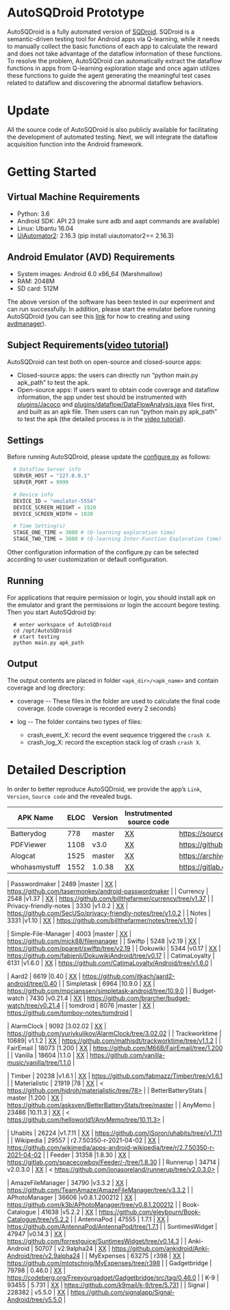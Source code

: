 # AutoSQDroid Prototype
AutoSQDroid is a fully automated version of [SQDroid](https://github.com/androidAppGuard/SQDroid). SQDroid is a semantic-driven testing tool for Android apps via Q-learning, while it needs to manually collect the basic functions of each app to calculate the reward and does not take advantage of the dataflow information of these functions. To resolve the problem, AutoSQDroid can automatically extract the dataflow functions in apps from Q-learning exploration stage and once again utilizes these functions to guide the agent generating the meaningful test cases related to dataflow and discovering the abnormal dataflow behaviors.

# Update
All the source code of AutoSQDroid is also publicly available for facilitating the development of automated testing. Next, we will integrate the dataflow acquisition function into the Android framework.

# Getting Started
## Virtual Machine Requirements
* Python: 3.6
* Android SDK: API 23 (make sure adb and aapt commands are available)
* Linux: Ubantu 16.04
* [UiAutomator2](https://github.com/openatx/uiautomator2): 2.16.3 (pip install uiautomator2== 2.16.3)
## Android Emulator (AVD) Requirements
* System images: Android 6.0 x86_64 (Marshmallow)
* RAM: 2048M
* SD card: 512M

The above version of the software has been tested in our experiment and can run successfully. In addition, please start the emulator before running AutoSQDroid (you can see this [link](https://stackoverflow.com/questions/43275238/how-to-set-system-images-path-when-creating-an-android-avd) for how to creating and using [avdmanager](https://developer.android.com/studio/command-line/avdmanager)). 

## Subject Requirements([video tutorial](https:www.github.com))
AutoSQDroid can test both on open-source and closed-source apps:
* Closed-source apps: the users can directly run “python main.py apk_path” to test the apk.
* Open-source apps: If users want to obtain code coverage and dataflow information, the app under test should be instrumented with [plugins/Jacoco](https:www.github.com) and [plugins/dataflow/DataFlowAnalysis.java](https:www.github.com) files first, and built as an apk file. Then users can run “python main.py apk_path” to test the apk (the detailed process is in the [video tutorial](https:www.github.com)). 

## Settings
Before running AutoSQDroid, please update the [configure.py](https:www.github.com) as follows:
```python
  # Dataflow Server info
  SERVER_HOST = "127.0.0.1"
  SERVER_PORT = 9999

  # Device info
  DEVICE_ID = "emulator-5554"
  DEVICE_SCREEN_HEIGHT = 1920
  DEVICE_SCREEN_WIDTH = 1020

  # Time Setting(s)
  STAGE_ONE_TIME = 3600 # (Q-learning exploration time)
  STAGE_TWO_TIME = 3600 # (Q-learning Inter-Function Exploration time)

```
Other configuration information of the configure.py can be selected according to user customization or default configuration.

## Running
For applications that require permission or login, you should install apk on the emulator and grant the permissions or login the account begore testing. Then you start AutoSQdroid by:
```shell
  # enter workspace of AutoSQDroid
  cd /opt/AutoSQDroid 
  # start testing
  python main.py apk_path
```
## Output
The output contents are placed in folder ``<apk_dir>/<apk_name>`` and contain coverage and log directory:
* coverage -- These files in the folder are used to calculate the final code coverage. (code coverage is recorded every 2 seconds)

* log -- The folder contains two types of files:
	* crash_event_X: record the event sequence triggered the ``crash X``. 
	* crash_log_X: record the exception stack log of crash ``crash X``.

# Detailed Description
In order to better reproduce AutoSQDroid, we provide the app’s ``Link``, ``Version``, ``Source code`` and the revealed bugs.

|APK Name| ELOC | Version|Instrutmented source code|GIthub Link|
|---|---|---|---|---|
| Batterydog | 778 | master | [XX](http:www.github.com) | <https://sourceforge.net/p/andbatdog/code/HEAD/tree/> |
| PDFViewer | 1108 | v3.0 | [XX](http:www.github.com) | <https://github.com/JavaCafe01/PdfViewer/tree/v3.0> |
| Alogcat | 1525 | master | [XX](http:www.github.com) | <https://archive.softwareheritage.org/browse/origin/http://alogcat.googlecode.com/svn//directory/> |
| whohasmystuff | 1552 |1.0.38 | [XX](http:www.github.com) | <https://gitlab.com/stovocor/whohasmystuff/-/tree/1.0.38> |

| Passwordmaker | 2489 |master | [XX](http:www.github.com) | <https://github.com/tasermonkey/android-passwordmaker> |
| Currency | 2548 |v1.37 | [XX](http:www.github.com) | <https://github.com/billthefarmer/currency/tree/v1.37> |
| Privacy-friendly-notes | 3330 |v1.0.2 | [XX](http:www.github.com) | <https://github.com/SecUSo/privacy-friendly-notes/tree/v1.0.2> |
| Notes | 3331 |v1.10 | [XX](http:www.github.com) | <https://github.com/billthefarmer/notes/tree/v1.10> |

| Simple-File-Manager | 4003 |master | [XX](http:www.github.com) | <https://github.com/mick88/filemanager> |
| Swiftp | 5248 |v2.19 | [XX](http:www.github.com) | <https://github.com/ppareit/swiftp/tree/v2.19> |
| Dokuwiki | 5344 |v0.17 | [XX](http:www.github.com) | <https://github.com/fabienli/DokuwikiAndroid/tree/v0.17> |
| CatimaLoyalty | 6131 |v1.6.0 | [XX](http:www.github.com) | <https://github.com/CatimaLoyalty/Android/tree/v1.6.0> |

| Aard2 | 6619 |0.40 | [XX](http:www.github.com) | <https://github.com/itkach/aard2-android/tree/0.40> |
| Simpletask | 6964 |10.9.0 | [XX](http:www.github.com) | <https://github.com/mpcjanssen/simpletask-android/tree/10.9.0> |
| Budget-watch | 7430 |v0.21.4 | [XX](http:www.github.com) | <https://github.com/brarcher/budget-watch/tree/v0.21.4> |
| tomdroid | 8076 |master | [XX](http:www.github.com) | <https://github.com/tomboy-notes/tomdroid> |

| AlarmClock | 9092 |3.02.02 | [XX](http:www.github.com) | <https://github.com/yuriykulikov/AlarmClock/tree/3.02.02>  |
| Trackworktime | 10689| v1.1.2 | [XX](http:www.github.com) | <https://github.com/mathisdt/trackworktime/tree/v1.1.2> |
| FairEmail | 18073 |1.200 | [XX](http:www.github.com) | <https://github.com/M66B/FairEmail/tree/1.200> |
| Vanilla | 18604 |1.1.0 | [XX](http:www.github.com) | <https://github.com/vanilla-music/vanilla/tree/1.1.0> |

| Timber | 20238 |v1.6.1 | [XX](http:www.github.com) | <https://github.com/fabmazz/Timber/tree/v1.6.1>  |
| Materialistic | 21919 |78 | [XX](http:www.github.com) | < https://github.com/hidroh/materialistic/tree/78> |
| BetterBatteryStats | master |1.200 | [XX](http:www.github.com) | <https://github.com/asksven/BetterBatteryStats/tree/master> |
| AnyMemo | 23486 |10.11.3 | [XX](http:www.github.com) | < https://github.com/helloworld1/AnyMemo/tree/10.11.3> |

| Uhabits | 26224 |v1.7.11 | [XX](http:www.github.com) | <https://github.com/iSoron/uhabits/tree/v1.7.11>  |
| Wikipedia | 29557 | r2.7.50350-r-2021-04-02 | [XX](http:www.github.com) | <https://github.com/wikimedia/apps-android-wikipedia/tree/r/2.7.50350-r-2021-04-02> |
| Feeder | 31358 |1.8.30 | [XX](http:www.github.com) | <https://gitlab.com/spacecowboy/Feeder/-/tree/1.8.30> |
| Runnerup | 34714 | v2.0.3.0 | [XX](http:www.github.com) | < https://github.com/jonasoreland/runnerup/tree/v2.0.3.0> |

| AmazeFileManager | 34790 |v3.3.2 | [XX](http:www.github.com) | <https://github.com/TeamAmaze/AmazeFileManager/tree/v3.3.2>  |
| APhotoManager | 36606 |v0.8.1.200212 | [XX](http:www.github.com) | <https://github.com/k3b/APhotoManager/tree/v0.8.1.200212> |
| Book-Catalogue | 41638 |v5.2.2 | [XX](http:www.github.com) | <https://github.com/eleybourn/Book-Catalogue/tree/v5.2.2> |
| AntennaPod | 47555 | 1.7.1 | [XX](http:www.github.com) | <https://github.com/AntennaPod/AntennaPod/tree/1.7.1> |
| SuntimesWidget | 47947 |v0.14.3 | [XX](http:www.github.com) | <https://github.com/forrestguice/SuntimesWidget/tree/v0.14.3>  |
| Anki-Android | 50707 | v2.9alpha24 | [XX](http:www.github.com) | <https://github.com/ankidroid/Anki-Android/tree/v2.9alpha24> |
| MyExpenses | 63275 | r398 | [XX](http:www.github.com) | <https://github.com/mtotschnig/MyExpenses/tree/r398> |
| Gadgetbridge | 79798 | 0.46.0 | [XX](http:www.github.com) | <https://codeberg.org/Freeyourgadget/Gadgetbridge/src/tag/0.46.0> |
| K-9 | 93455 | 5.731 | [XX](http:www.github.com) | <https://github.com/k9mail/k-9/tree/5.731> |
| Signal | 228382 | v5.5.0 | [XX](http:www.github.com) | <https://github.com/signalapp/Signal-Android/tree/v5.5.0> |

